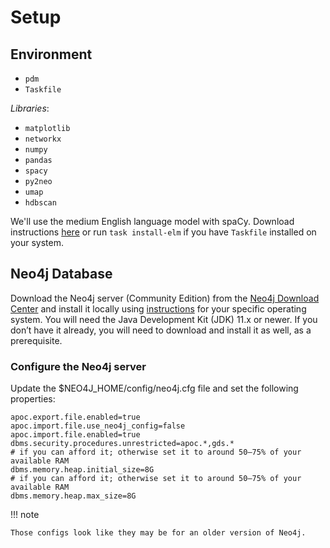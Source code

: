 # Setup

## Environment

- `pdm`
- `Taskfile`

*Libraries*:

- `matplotlib`
- `networkx`
- `numpy`
- `pandas`
- `spacy`
- `py2neo`
- `umap`
- `hdbscan`

We'll use the medium English language model with spaCy. Download instructions [here](https://spacy.io/usage) or
run `task install-elm` if you have `Taskfile` installed on your system.

## Neo4j Database

Download the Neo4j server (Community Edition) from the [Neo4j Download Center](https://neo4j.com/download-center/) and install it locally using [instructions](https://neo4j.com/docs/operations-manual/current/installation/osx/) for your specific operating system. You will need the Java Development Kit (JDK) 11.x or newer. If you don’t have it already, you will need to download and install it as well, as a prerequisite.

### Configure the Neo4j server

Update the $NEO4J_HOME/config/neo4j.cfg file and set the following properties:

```
apoc.export.file.enabled=true
apoc.import.file.use_neo4j_config=false
apoc.import.file.enabled=true
dbms.security.procedures.unrestricted=apoc.*,gds.*
# if you can afford it; otherwise set it to around 50–75% of your available RAM
dbms.memory.heap.initial_size=8G
# if you can afford it; otherwise set it to around 50–75% of your available RAM
dbms.memory.heap.max_size=8G

```

!!! note

    Those configs look like they may be for an older version of Neo4j.

